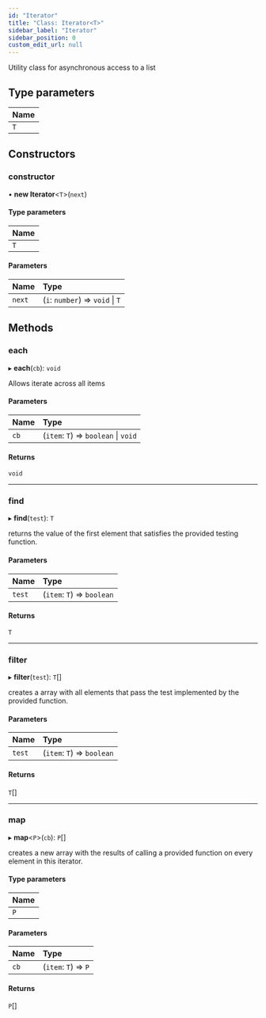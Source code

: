```yaml
---
id: "Iterator"
title: "Class: Iterator<T>"
sidebar_label: "Iterator"
sidebar_position: 0
custom_edit_url: null
---
```


Utility class for asynchronous access to a list

## Type parameters

| Name |
| :------ |
| `T` |

## Constructors

### constructor

• **new Iterator**<`T`\>(`next`)

#### Type parameters

| Name |
| :------ |
| `T` |

#### Parameters

| Name | Type |
| :------ | :------ |
| `next` | (`i`: `number`) => `void` \| `T` |

## Methods

### each

▸ **each**(`cb`): `void`

Allows iterate across all items

#### Parameters

| Name | Type |
| :------ | :------ |
| `cb` | (`item`: `T`) => `boolean` \| `void` |

#### Returns

`void`

___

### find

▸ **find**(`test`): `T`

returns the value of the first element that satisfies the provided testing function.

#### Parameters

| Name | Type |
| :------ | :------ |
| `test` | (`item`: `T`) => `boolean` |

#### Returns

`T`

___

### filter

▸ **filter**(`test`): `T`[]

creates a array with all elements that pass the test implemented by the provided function.

#### Parameters

| Name | Type |
| :------ | :------ |
| `test` | (`item`: `T`) => `boolean` |

#### Returns

`T`[]

___

### map

▸ **map**<`P`\>(`cb`): `P`[]

creates a new array with the results of calling a provided function on every element in this iterator.

#### Type parameters

| Name |
| :------ |
| `P` |

#### Parameters

| Name | Type |
| :------ | :------ |
| `cb` | (`item`: `T`) => `P` |

#### Returns

`P`[]
